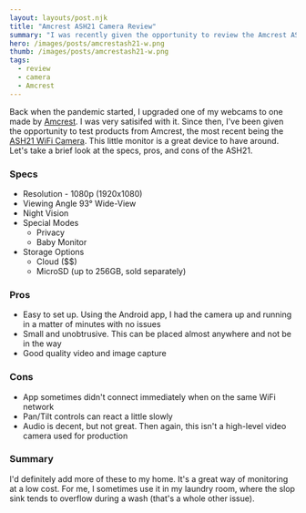 ```yaml
---
layout: layouts/post.njk
title: "Amcrest ASH21 Camera Review"
summary: "I was recently given the opportunity to review the Amcrest ASH21 WiFi Camera. Here are my thoughts on the product."
hero: /images/posts/amcrestash21-w.png
thumb: /images/posts/amcrestash21-w.png
tags:
  - review
  - camera
  - Amcrest
---
```


Back when the pandemic started, I upgraded one of my webcams to one made by [Amcrest][1]. I was very satisifed with it. Since then, I've been given the opportunity to test products from Amcrest, the most recent being the [ASH21 WiFi Camera][2]. This little monitor is a great device to have around. Let's take a brief look at the specs, pros, and cons of the ASH21.

### Specs ###
* Resolution -  1080p (1920x1080)
* Viewing Angle 93&deg; Wide-View
* Night Vision
* Special Modes
  * Privacy
  * Baby Monitor
* Storage Options
  * Cloud ($$)
  * MicroSD (up to 256GB, sold separately)

### Pros ###
* Easy to set up. Using the Android app, I had the camera up and running in a matter of minutes with no issues
* Small and unobtrusive. This can be placed almost anywhere and not be in the way
* Good quality video and image capture

### Cons ###
* App sometimes didn't connect immediately when on the same WiFi network
* Pan/Tilt controls can react a little slowly
* Audio is decent, but not great. Then again, this isn't a high-level video camera used for production

### Summary ###
I'd definitely add more of these to my home. It's a great way of monitoring at a low cost. For me, I sometimes use it in my laundry room, where the slop sink tends to overflow during a wash (that's a whole other issue).


[1]: https://amcrest.com
[2]: https://www.amazon.com/dp/B0821Q23GF/ref=twister_B08HPKJBTB

